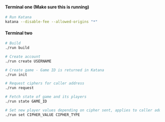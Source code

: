 #### Terminal one (Make sure this is running)

```bash
# Run Katana
katana --disable-fee --allowed-origins "*"
```

#### Terminal two
```bash
# Build
./run build

# Create account
./run create USERNAME

# Create game - Game ID is returned in Katana
./run init

# Request ciphers for caller address
./run request

# Fetch state of game and its players
./run state GAME_ID

# Set new player values depending on cipher sent, applies to caller address
./run set CIPHER_VALUE CIPHER_TYPE
```

